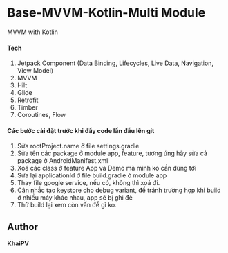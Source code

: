 # Base-MVVM-Kotlin-Multi Module

MVVM with Kotlin

#### Tech

1. Jetpack Component (Data Binding, Lifecycles, Live Data, Navigation, View Model)
2. MVVM
3. Hilt
4. Glide
5. Retrofit
6. Timber
7. Coroutines, Flow

#### Các bước cài đặt trước khi đẩy code lần đẩu lên git

1. Sửa rootProject.name ở file settings.gradle
2. Sửa tên các package ở module app, feature, tương ứng hãy sửa cả package ở AndroidManifest.xml
3. Xoá các class ở feature App và Demo mà mình ko cần dùng tới
4. Sửa lại applicationId ở file build.gradle ở module app
5. Thay file google service, nếu có, không thì xoá đi.
6. Cân nhắc tạo keystore cho debug variant, để tránh trường hợp khi build ở nhiều máy khác nhau, app
   sẽ bị ghi đè
7. Thử build lại xem còn vấn đề gì ko.

## Author

**KhaiPV**
